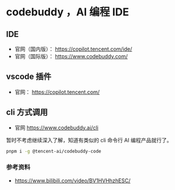 # codebuddy ，AI 编程 IDE

## IDE

- 官网（国内版）： https://copilot.tencent.com/ide/
- 官网（国际版）： https://www.codebuddy.com/

## vscode 插件

- 官网： https://copilot.tencent.com/

## cli 方式调用

- 官网 https://www.codebuddy.ai/cli

暂时不考虑继续深入了解，知道有类似的 cli 命令行 AI 编程产品就行了。

```bash
pnpm i -g @tencent-ai/codebuddy-code
```

### 参考资料

- https://www.bilibili.com/video/BV1HVHhzhESC/
